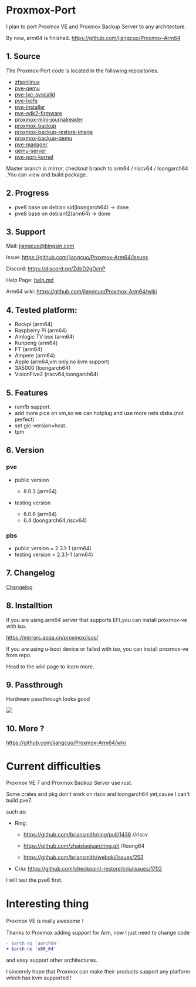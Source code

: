 # Proxmox-Port

I plan to port Proxmox VE and Proxmox Backup Server to any architecture.

By now, arm64 is finished. https://github.com/jiangcuo/Proxmox-Arm64

## 1. Source
The Proxmox-Port code is located in the following repositories.

- [zfsonlinux](https://github.com/jiangcuo/zfsonlinux)
- [pve-qemu](https://github.com/jiangcuo/pve-qemu)
- [pve-lxc-syscalld](https://github.com/jiangcuo/pve-lxc-syscalld)
- [pve-lxcfs](https://github.com/jiangcuo/pve-lxcfs)
- [pve-installer](https://github.com/jiangcuo/pve-installer)
- [pve-edk2-firmware](https://github.com/jiangcuo/pve-edk2-firmware)
- [proxmox-mini-journalreader](https://github.com/jiangcuo/proxmox-mini-journalreader)
- [proxmox-backup](https://github.com/jiangcuo/proxmox-backup)
- [proxmox-backup-restore-image](https://github.com/jiangcuo/proxmox-backup-restore-image)
- [proxmox-backup-qemu](https://github.com/jiangcuo/proxmox-backup-qemu)
- [pve-manager](https://github.com/jiangcuo/pve-manager)
- [qemu-server](https://github.com/jiangcuo/qemu-server)
- [pve-port-kernel](https://github.com/jiangcuo/pve-port-kernel)



Master branch is mirror, checkout branch to arm64 / riscv64 / loongarch64 .You can view and build package.


## 2. Progress

* pve6 base on debian sid(loongarch64) -> done
* pve8 base on debian12(arm64) -> done

## 3. Support 

Mail: jiangcuo@bingsin.com

Issue: https://github.com/jiangcuo/Proxmox-Arm64/issues

Discord: https://discord.gg/ZdbD2gDcnP

Help Page: [help.md](help/helpindex.md)

Arm64 wiki: https://github.com/jiangcuo/Proxmox-Arm64/wiki


## 4. Tested platform:
- Rockpi  (arm64) 
- Raspberry Pi  (arm64)
- Amlogic TV box  (arm64)
- Kunpeng  (arm64)
- FT  (arm64)
- Ampere   (arm64)
- Apple  (arm64,vm only,no kvm support)
- 3A5000 (loongarch64)
- VisionFive2 (riscv64,loongarch64)


## 5. Features

- ramfb support.
- add more pice on vm,so we can hotplug and use more nets disks.(not perfect)
- set gic-version=host.
- tpm

##  6. Version

### pve
- public version 
  - 8.0.3 (arm64)

- testing version 
  - 8.0.6 (arm64)
  - 6.4 (loongarch64,riscv64)

### pbs
- public version = 2.3.1-1 (arm64)
- testing version = 2.3.1-1 (arm64)

##  7. Changelog

[Changelog](changlog.md)

##  8. Installtion

If you are using arm64 server that supports EFI,you can install proxmox-ve with iso.

https://mirrors.apqa.cn/proxmox/isos/

If you are using u-boot device or failed with iso, you can install proxmox-ve from repo.

Head to the wiki page to learn more.

## 9. Passthrough
Hardware passthrough looks good

![ ](https://raw.githubusercontent.com/jiangcuo/Proxmox-Arm64/main/images/pasthrough.png)

##  10. More ?

https://github.com/jiangcuo/Proxmox-Arm64/wiki

# Current difficulties

Proxmox VE 7 and Proxmox Backup Server use rust.

Some crates and pkg don't work on riscv and loongarch64 yet,cause I can't build pve7.

such as:

- Ring: 
  - https://github.com/briansmith/ring/pull/1436 //riscv
  
  - https://github.com/zhaixiaojuan/ring.git   //loong64

  - https://github.com/briansmith/webpki/issues/253 

- Criu: 
https://github.com/checkpoint-restore/criu/issues/1702

I will test the pve6 first.

# Interesting thing

Proxmox VE is really awesome！

Thanks to Proxmox adding support for Arm, now I just need to change code
```patch
- $arch eq 'aarch64'
+ $arch ne 'x86_64'
```
and easy support other architectures.

I sincerely hope that Proxmox can make their products support any platform which has kvm supported !
